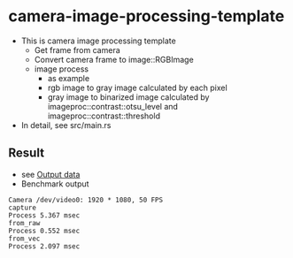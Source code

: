 # camera-image-processing-template

- This is camera image processing template
  - Get frame from camera
  - Convert camera frame to image::RGBImage
  - image process
    - as example
    - rgb image to gray image calculated by each pixel
    - gray image to binarized image calculated by imageproc::contrast::otsu_level and imageproc::contrast::threshold
- In detail, see src/main.rs

## Result

- see [Output data](output)
- Benchmark output

```
Camera /dev/video0: 1920 * 1080, 50 FPS
capture
Process 5.367 msec
from_raw
Process 0.552 msec
from_vec
Process 2.097 msec
```
